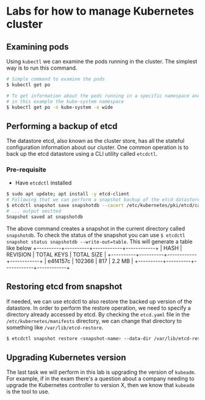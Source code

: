 # Labs for how to manage Kubernetes cluster

## Examining pods
Using `kubectl` we can examine the pods running in the cluster. The simplest way is to run this command.
```bash
# Simple command to examine the pods
$ kubectl get po

# To get information about the pods running in a specific namespace and showing their IP addresses
# in this example the kube-system namespace
$ kubectl get po -n kube-system -o wide
```

## Performing a backup of etcd
The datastore etcd, also known as the cluster store, has all the stateful configuration information about our cluster. One common operation is to back up the etcd datastore using a CLI utility called `etcdctl`.
### Pre-requisite
- Have `etcdctl` installed
```bash
$ sudo apt update; apt install -y etcd-client
# Following that we can perform a snapshot backup of the etcd datastore
$ etcdctl snapshot save snapshotdb --cacert /etc/kubernetes/pki/etcd/ca.crt --cert /etc/kubernetes/pki/etcd/server.crt --key /etc/kubernetes/pki/server.key
# ... output omitted
Snapshot saved at snapshotdb
```
The above command creates a snapshot in the current directory called `snapshotdb`.
To check the status of the snapshot you can use `$ etcdctl snapshot status snapshotdb --write-out=table`. This will generate a table like below
+----------+----------+------------+------------+
|   HASH   | REVISION | TOTAL KEYS | TOTAL SIZE |
+----------+----------+------------+------------+
| e4f4157c |   102366 |        817 |     2.2 MB |
+----------+----------+------------+------------+

## Restoring etcd from snapshot
If needed, we can use etcdctl to also restore the backed up version of the datastore. In order to perform the restore operation, we need to specify a directory already accessed by etcd. By checking the `etcd.yaml` file in the `/etc/kubernetes/manifests` directory, we can change that directory to something like `/var/lib/etcd-restore`.
```bash
$ etcdctl snapshot restore <snapshot-name> --data-dir /var/lib/etcd-restore
```

## Upgrading Kubernetes version
The last task we will perform in this lab is upgrading the version of `kubeadm`. For example, if in the exam there's a question about a company needing to upgrade the Kubernetes controller to version X, then we know that `kubeadm` is the tool to use.
